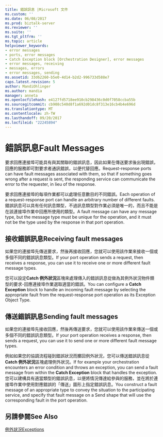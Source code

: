 ```yaml
---
title: 錯誤訊息 |Microsoft 文件
ms.custom: ''
ms.date: 06/08/2017
ms.prod: biztalk-server
ms.reviewer: ''
ms.suite: ''
ms.tgt_pltfrm: ''
ms.topic: article
helpviewer_keywords:
- error messages
- ports, error messages
- Catch Exception block [Orchestration Designer], error messages
- error messages, receiving
- messages, errors
- error messages, sending
ms.assetid: 33d62260-b5e0-4d14-b2d2-996733d588e7
caps.latest.revision: 5
author: MandiOhlinger
ms.author: mandia
manager: anneta
ms.openlocfilehash: e4127fd5718ee910cb298436c0d0f7058ccba55b
ms.sourcegitcommit: cb908c540d8f1a692d01dc8f313e16cb4b4e696d
ms.translationtype: MT
ms.contentlocale: zh-TW
ms.lasthandoff: 09/20/2017
ms.locfileid: "22245894"
---
```

# <a name="fault-messages"></a><span data-ttu-id="9892d-102">錯誤訊息</span><span class="sxs-lookup"><span data-stu-id="9892d-102">Fault Messages</span></span>
<span data-ttu-id="9892d-103">要求回應連接埠可能具有與其關聯的錯誤訊息，因此如果在傳送要求後出現錯誤，回應的服務即可對要求者通訊錯誤，以便代替回應。</span><span class="sxs-lookup"><span data-stu-id="9892d-103">Request-response ports can have fault messages associated with them, so that if something goes wrong after a request is sent, the responding service can communicate the error to the requester, in lieu of the response.</span></span>  
  
 <span data-ttu-id="9892d-104">要求回應連接埠的每項作業都可以處理任意數目的不同錯誤。</span><span class="sxs-lookup"><span data-stu-id="9892d-104">Each operation of a request-response port can handle an arbitrary number of different faults.</span></span> <span data-ttu-id="9892d-105">錯誤訊息可以具有任何訊息類型，不過訊息類型對作業必須是唯一的，而且不能是在該連接埠作業中回應所使用的類型。</span><span class="sxs-lookup"><span data-stu-id="9892d-105">A fault message can have any message type, but the message type must be unique for the operation, and it must not be the type used by the response in that port operation.</span></span>  
  
## <a name="receiving-fault-messages"></a><span data-ttu-id="9892d-106">接收錯誤訊息</span><span class="sxs-lookup"><span data-stu-id="9892d-106">Receiving fault messages</span></span>  
 <span data-ttu-id="9892d-107">如果您的連接埠先傳送要求，然後再接收回應，您就可以使用該作業來接收一個或多個不同的錯誤訊息類型。</span><span class="sxs-lookup"><span data-stu-id="9892d-107">If your port operation sends a request, then receives a response, you can use it to receive one or more different fault message types.</span></span>  
  
 <span data-ttu-id="9892d-108">您可以設定**Catch 例外狀況**區塊來處理傳入的錯誤訊息從做為其例外狀況物件類型的要求-回應連接埠作業選取適當的錯誤。</span><span class="sxs-lookup"><span data-stu-id="9892d-108">You can configure a **Catch Exception** block to handle an incoming fault message by selecting the appropriate fault from the request-response port operation as its Exception Object Type.</span></span>  
  
## <a name="sending-fault-messages"></a><span data-ttu-id="9892d-109">傳送錯誤訊息</span><span class="sxs-lookup"><span data-stu-id="9892d-109">Sending fault messages</span></span>  
 <span data-ttu-id="9892d-110">如果您的連接埠先接收回應，然後再傳送要求，您就可以使用該作業來傳送一個或多個不同的錯誤訊息類型。</span><span class="sxs-lookup"><span data-stu-id="9892d-110">If your port operation receives a response, then sends a request, you can use it to send one or more different fault message types.</span></span>  
  
 <span data-ttu-id="9892d-111">例如如果您的協調流程碰到錯誤狀況而擲回例外狀況，您可以傳送錯誤訊息從**Catch 例外狀況**區塊處理例外狀況。</span><span class="sxs-lookup"><span data-stu-id="9892d-111">If for example your orchestration encounters an error condition and throws an exception, you can send a fault message from within the **Catch Exception** block that handles the exception.</span></span> <span data-ttu-id="9892d-112">您可以建構具有適當類型的錯誤訊息，以便將情況傳達給參與的服務，並在將於連接埠作業中使用對應錯誤的「傳送」圖形上指定錯誤訊息。</span><span class="sxs-lookup"><span data-stu-id="9892d-112">You construct a fault message of an appropriate type to convey the situation to the participating service, and specify that fault message on a Send shape that will use the corresponding fault in the port operation.</span></span>  
  
## <a name="see-also"></a><span data-ttu-id="9892d-113">另請參閱</span><span class="sxs-lookup"><span data-stu-id="9892d-113">See Also</span></span>  
 [<span data-ttu-id="9892d-114">例外狀況</span><span class="sxs-lookup"><span data-stu-id="9892d-114">Exceptions</span></span>](../core/exceptions.md)